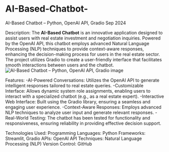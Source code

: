 # AI-Based-Chatbot-
AI-Based Chatbot – Python, OpenAI API, Gradio Sep 2024

Description:
The **AI-Based Chatbot** is an innovative application designed to assist users with real estate investment and negotiation inquiries. Powered by the OpenAI API, this chatbot employs advanced Natural Language Processing (NLP) techniques to provide context-aware responses, enhancing the decision-making process for users in the real estate sector. The project utilizes Gradio to create a user-friendly interface that facilitates smooth interactions between users and the chatbot.
![AI-Based Chatbot – Python, OpenAI API, Gradio image](https://github.com/user-attachments/assets/26f7e636-d478-4f08-bbc2-839858873ea1)

Features:
-AI-Powered Conversations: Utilizes the OpenAI API to generate intelligent responses tailored to real estate queries.
-Customizable Interface: Allows dynamic system role assignments, enabling users to interact with a specialized chatbot (e.g., as a real estate expert).
-Interactive Web Interface: Built using the Gradio library, ensuring a seamless and engaging user experience.
-Context-Aware Responses: Employs advanced NLP techniques to analyze user input and generate relevant responses.
-Real-World Testing: The chatbot has been tested for functionality and responsiveness, ensuring reliability in providing effective decision support.

Technologies Used:
Programming Languages: Python
Frameworks: Streamlit, Gradio
APIs: OpenAI API
Techniques: Natural Language Processing (NLP)
Version Control: GitHub
